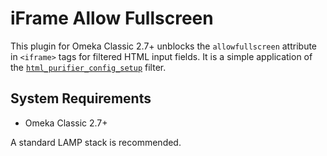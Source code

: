 # iFrame Allow Fullscreen

This plugin for Omeka Classic 2.7+ unblocks the `allowfullscreen` attribute in `<iframe>` tags for filtered HTML input fields. It is a simple application of the [`html_purifier_config_setup`](https://omeka.readthedocs.io/en/latest/Reference/filters/html_purifier_config_setup.html) filter.

## System Requirements

- Omeka Classic 2.7+

A standard LAMP stack is recommended.

